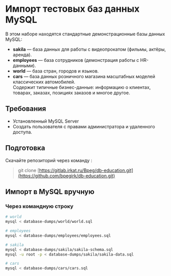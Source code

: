 # Импорт тестовых баз данных MySQL

В этом наборе находятся стандартные демонстрационные базы данных MySQL:

- **sakila** — база данных для работы с видеопрокатом (фильмы, актёры, аренда).
- **employees** — база сотрудников (демонстрация работы с HR-данными).
- **world** — база стран, городов и языков.
- **cars** — база данных розничного магазина масштабных моделей классических автомобилей.  
  Содержит типичные бизнес-данные: информацию о клиентах, товарах, заказах, позициях заказов и многое другое.

## Требования

- Установленный MySQL Server
- Создать пользователя с правами администратора и удаленного доступа.

## Подготовка

Скачайте репозиторий через команду :

> git clone [https://gitlab.irkat.ru/Bpeg/db-education.git](https://github.com/bpegirk/db-education.git)

## Импорт в MySQL вручную

### Через командную строку

```bash
# world
mysql < database-dumps/world/world.sql

# employees
mysql < database-dumps/employees/employees.sql

# sakila
mysql < database-dumps/sakila/sakila-schema.sql
mysql -u root -p < database-dumps/sakila/sakila-data.sql

# cars 
mysql < database-dumps/cars/cars.sql
